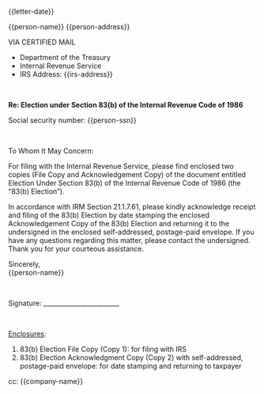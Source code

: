 {{letter-date}}

{{person-name}}
{{person-address}}

VIA CERTIFIED MAIL

- Department of the Treasury
- Internal Revenue Service
- IRS Address: {{irs-address}}

<br />

**Re: Election under Section 83(b) of the Internal Revenue Code of 1986**

Social security number: {{person-ssn}}

<br />

To Whom It May Concern:

For filing with the Internal Revenue Service, please find enclosed two copies (File Copy and Acknowledgement Copy) of the document entitled Election Under Section 83(b) of the Internal Revenue Code of 1986 (the “83(b) Election”).

In accordance with IRM Section 21.1.7.61, please kindly acknowledge receipt and filing of the 83(b) Election by date stamping the enclosed Acknowledgement Copy of the 83(b) Election and returning it to the undersigned in the enclosed self-addressed, postage-paid envelope. If you have any questions regarding this matter, please contact the undersigned. Thank you for your courteous assistance.

Sincerely,<br />{{person-name}}

<br />

Signature: ________________________

<br />

<ins>Enclosures</ins>:

1. 83(b) Election File Copy (Copy 1): for filing with IRS
2. 83(b) Election Acknowledgment Copy (Copy 2) with self-addressed, postage-paid envelope: for date stamping and returning to taxpayer

cc:	{{company-name}}
